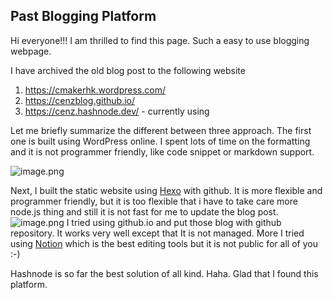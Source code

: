 ## Past Blogging Platform

Hi everyone!!! I am thrilled to find this page. Such a easy to use blogging webpage.

I have archived the old blog post to the following website

1. https://cmakerhk.wordpress.com/
2. https://cenzblog.github.io/
3. https://cenz.hashnode.dev/ - currently using

Let me briefly summarize the different between three approach. The first one is built using WordPress online. I spent lots of time on the formatting and it is not programmer friendly, like code snippet or markdown support.

![image.png](https://cdn.hashnode.com/res/hashnode/image/upload/v1628237905830/tC_3l47q5.png)

Next, I built the static website using  [Hexo](https://hexo.io/zh-tw/) with github. It is more flexible and programmer friendly, but it is too flexible that i have to take care more node.js thing and still it is not fast for me to update the blog post.
![image.png](https://cdn.hashnode.com/res/hashnode/image/upload/v1628237938466/CtWtkM-2e.png)
I tried using github.io and put those blog with github repository. It works very well except that It is not managed. More I tried using  [Notion](https://www.notion.so/product) which is the best editing tools but it is not public for all of you :-)

Hashnode is so far the best solution of all kind. Haha. Glad that I found this platform.






